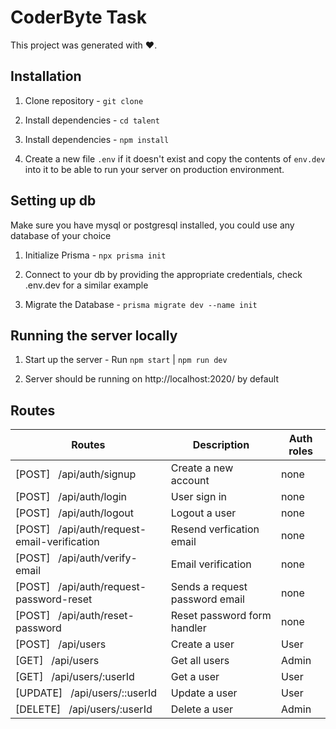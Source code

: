 # CoderByte Task

This project was generated with ❤.

## Installation

1. Clone repository - `git clone `

2. Install dependencies - `cd talent`

3. Install dependencies - `npm install`

4. Create a new file `.env` if it doesn't exist and copy the contents of `env.dev` into it to be able to run your server on production environment.


## Setting up db
Make sure you have mysql or postgresql installed, you could use any database of your choice

1. Initialize Prisma - `npx prisma init`

2. Connect to your db by providing the appropriate credentials, check .env.dev for a similar example

3. Migrate the Database - `prisma migrate dev --name init`

## Running the server locally

1. Start up the server - Run `npm start` | `npm run dev`

2. Server should be running on http://localhost:2020/ by default


## Routes

| Routes                                                           | Description                              | Auth roles                            |
| -----------------------------------------------------------------|----------------------------------------- | ------------------------------------- |
| [POST] &nbsp; /api/auth/signup                                   | Create a new account                     | none
| [POST] &nbsp; /api/auth/login                                    | User sign in                             | none
| [POST] &nbsp; /api/auth/logout                                   | Logout a user                            | none
| [POST] &nbsp; /api/auth/request-email-verification               | Resend verfication email                 | none
| [POST] &nbsp; /api/auth/verify-email                             | Email verification                       | none
| [POST] &nbsp; /api/auth/request-password-reset                   | Sends a request password email           | none
| [POST] &nbsp; /api/auth/reset-password                           | Reset password form handler              | none
| [POST] &nbsp; /api/users                                         | Create a user                            | User
| [GET] &nbsp; /api/users                                          | Get all users                            | Admin
| [GET] &nbsp; /api/users/:userId                                  | Get a user                               | User
| [UPDATE] &nbsp; /api/users/::userId                              | Update a user                            | User
| [DELETE] &nbsp; /api/users/:userId                               | Delete a user                            | Admin
